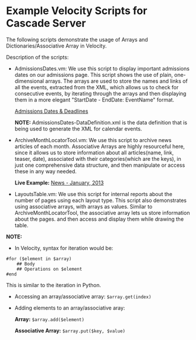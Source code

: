 Example Velocity Scripts for Cascade Server
============================================

The following scripts demonstrate the usage of Arrays and Dictionaries/Associative Array in Velocity.

Description of the scripts:

* AdmissionsDates.vm: We use this script to display important admissions dates on our admissions page. This script shows the use of plain, one-dimensional arrays. The arrays are used to store the names and links of all the events, extracted from the XML, which allows us to check for consecutive events, by iterating through the arrays and then displaying them in a more elegant "StartDate - EndDate: EventName" format.

  [Admissions Dates & Deadlines](http://www.union.edu/admissions/apply/dates/)

  **NOTE:** AdmissionsDates-DataDefinition.xml is the data definition that is being used to generate the XML for calendar events.

* ArchiveMonthLocatorTool.vm: We use this script to archive news articles of each month. Associative Arrays are highly resourceful here, since it allows us to store information about all articles(name, link, teaser, date), associated with their categories(which are the keys), in just one comprehensive data structure, and then manipulate or access these in any way needed.

  **Live Example:** [News - January, 2013](http://www.union.edu/news/stories/2013/01/)

* LayoutsTable.vm: We use this script for internal reports about the number of pages using each layout type. This script also demonstrates using associative arrays, with arrays as values. Similar to ArchiveMonthLocatorTool, the associative array lets us store information about the pages. and then access and display them while drawing the table.


**NOTE:**

* In Velocity, syntax for iteration would be:

```
#for ($element in $array)
	## Body
	## Operations on $element
#end
```
This is similar to the iteration in Python.

* Accessing an array/associative array: ```$array.get(index)```

* Adding elements to an array/associative aray:

  **Array:** ```$array.add($element)```

  **Associative Array:** ```$array.put($key, $value)```
